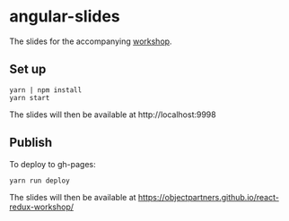 # angular-slides

The slides for the accompanying [workshop][workshop].

## Set up

```
yarn | npm install
yarn start
```

The slides will then be available at http://localhost:9998

## Publish

To deploy to gh-pages:

```
yarn run deploy
```

The slides will then be available at https://objectpartners.github.io/react-redux-workshop/

[workshop]: https://github.com/objectpartners/react-redux-workshop/
